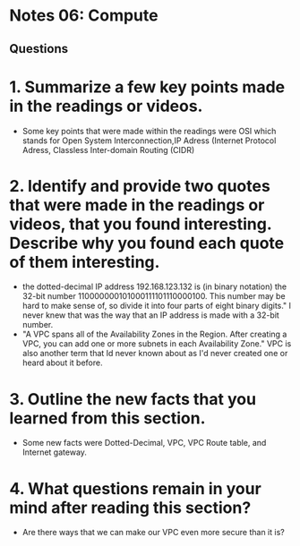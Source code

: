 # Notes 06: Compute 
## Questions
# 1. Summarize a few key points made in the readings or videos.
* Some key points that were made within the readings were OSI which stands for Open System Interconnection,IP Adress (Internet Protocol Adress, Classless Inter-domain Routing (CIDR)
# 2. Identify and provide two quotes that were made in the readings or videos, that you found interesting. Describe why you found each quote of them interesting.
* the dotted-decimal IP address 192.168.123.132 is (in binary notation) the 32-bit number 110000000101000111101110000100. This number may be hard to make sense of, so divide it into four parts of eight binary digits." I never knew that was the way that an IP address is made with a 32-bit number.
* "A VPC spans all of the Availability Zones in the Region. After creating a VPC, you can add one or more subnets in each Availability Zone." VPC is also another term that Id never known about as I'd never created one or heard about it before.
# 3. Outline the new facts that you learned from this section.
* Some new facts were  Dotted-Decimal, VPC, VPC Route table, and Internet gateway.
# 4. What questions remain in your mind after reading this section?
* Are there ways that we can make our VPC even more secure than it is?

